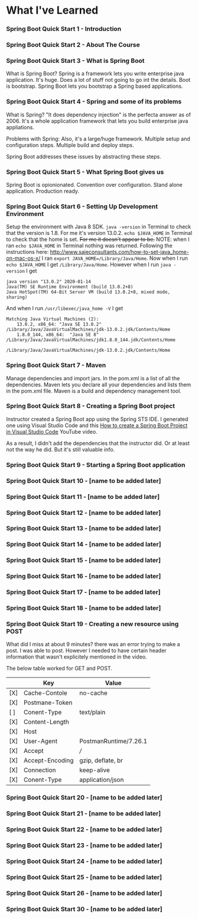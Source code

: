 # What I've Learned

### Spring Boot Quick Start 1 - Introduction

### Spring Boot Quick Start 2 - About The Course

### Spring Boot Quick Start 3 - What is Spring Boot
What is Spring Boot?
Spring is a framework lets you write enterprise java application. It's huge. Does a lot of stuff not going to go int the details. Boot is bootstrap.
Spring Boot lets you bootstrap a Spring based applications.

### Spring Boot Quick Start 4 - Spring and some of its problems
What is Spring?
"It does dependency injection" is the perfecta answer as of 2006.
It's a whole application framework that lets you build enterprise java appliations.

Problems with Spring:
Also, it's a large/huge framework.
Multiple setup and configuration steps.
Multiple build and deploy steps.

Spring Boot addresses these issues by abstracting these steps.

### Spring Boot Quick Start 5 - What Spring Boot gives us
Spring Boot is opionionated.
Convention over configuration.
Stand alone application.
Production ready.

### Spring Boot Quick Start 6 - Setting Up Development Environment
Setup the environment with Java 8 SDK.
`java -version` in Terminal to check that the version is 1.8. For me it's version 13.0.2.
`echo $JAVA_HOME` in Terminal to check that the home is set. ~~For me it doesn't appear to be.~~
NOTE: when I ran `echo $JAVA_HOME` in Terminal nothing was returned.
Following the instructions here: http://www.sajeconsultants.com/how-to-set-java_home-on-mac-os-x/
I ran `export JAVA_HOME=/Library/Java/Home`.
Now when I run `echo $JAVA_HOME` I get `/Library/Java/Home`.
However when I run `java -version` I get 
```
java version "13.0.2" 2020-01-14
Java(TM) SE Runtime Environment (build 13.0.2+8)
Java HotSpot(TM) 64-Bit Server VM (build 13.0.2+8, mixed mode, sharing)
```
And when I run `/usr/libexec/java_home -V`
I get
```
Matching Java Virtual Machines (2):
    13.0.2, x86_64:	"Java SE 13.0.2"	/Library/Java/JavaVirtualMachines/jdk-13.0.2.jdk/Contents/Home
    1.8.0_144, x86_64:	"Java SE 8"	/Library/Java/JavaVirtualMachines/jdk1.8.0_144.jdk/Contents/Home

/Library/Java/JavaVirtualMachines/jdk-13.0.2.jdk/Contents/Home
```

### Spring Boot Quick Start 7 - Maven
Manage dependencies and import jars.
In the pom.xml is a list of all the dependencies. 
Maven lets you declare all your dependencies and lists them in the pom.xml file.
Maven is a build and dependency management tool.

### Spring Boot Quick Start 8 - Creating a Spring Boot project
Instructor created a Spring Boot app using the Spring STS IDE. 
I generated one using Visual Studio Code and this [How to create a Spring Boot Project in Visual Studio Code](https://www.youtube.com/watch?v=5mpHejytgFE) YouTube video.

As a result, I didn't add the dependencies that the instructor did. Or at least not the way he did. But it's still valuable info.

### Spring Boot Quick Start 9 - Starting a Spring Boot application

### Spring Boot Quick Start 10 - [name to be added later]

### Spring Boot Quick Start 11 - [name to be added later]

### Spring Boot Quick Start 12 - [name to be added later]

### Spring Boot Quick Start 13 - [name to be added later]

### Spring Boot Quick Start 14 - [name to be added later]

### Spring Boot Quick Start 15 - [name to be added later]

### Spring Boot Quick Start 16 - [name to be added later]

### Spring Boot Quick Start 17 - [name to be added later]

### Spring Boot Quick Start 18 - [name to be added later]

### Spring Boot Quick Start 19 - Creating a new resource using POST
What did I miss at about 9 minutes? there was an error trying to make a post.
I was able to post. However I needed to have certain header information that wasn't explicitely mentioned in the video.

The below table worked for GET and POST.

|   | Key | Value |
|---|---|---|
| [X] | Cache-Contole | no-cache |
| [X] | Postmane-Token | <calculated when request is sent> |
| [ ] | Conent-Type | text/plain |
| [X] | Content-Length | <calculated when request is sent> |
| [X] | Host | <calculated when request is sent> |
| [X] | User-Agent | PostmanRuntime/7.26.1 |
| [X] | Accept | */* |
| [X] | Accept-Encoding | gzip, deflate, br |
| [X] | Connection | keep-alive |
| [X] | Conent-Type  | application/json |

### Spring Boot Quick Start 20 - [name to be added later]

### Spring Boot Quick Start 21 - [name to be added later]

### Spring Boot Quick Start 22 - [name to be added later]

### Spring Boot Quick Start 23 - [name to be added later]

### Spring Boot Quick Start 24 - [name to be added later]

### Spring Boot Quick Start 25 - [name to be added later]

### Spring Boot Quick Start 26 - [name to be added later]

### Spring Boot Quick Start 30 - [name to be added later]